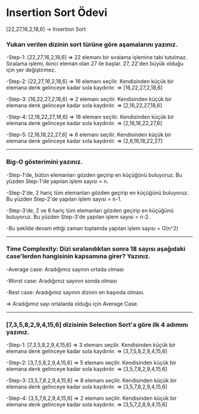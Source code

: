 # Insertion Sort Ödevi

[22,27,16,2,18,6] -> Insertion Sort

### Yukarı verilen dizinin sort türüne göre aşamalarını yazınız.

-Step-1: [22,*27*,16,2,18,6] => 22 elemanı bir sıralama işlemine tabi tutulmaz. Sıralama işlemi, ikinci eleman olan 27 ile başlar. 27, 22'den büyük olduğu için yer değiştirmez.

-Step-2: [22,27,*16*,2,18,6] => 16 elemanı seçilir. Kendisinden küçük bir elemana denk gelinceye kadar sola kaydırılır. => [16,22,27,2,18,6]

-Step-3: [16,22,27,*2*,18,6] => 2 elemanı seçilir. Kendisinden küçük bir elemana denk gelinceye kadar sola kaydırılır. => [2,16,22,27,18,6]

-Step-4: [2,16,22,27,*18*,6] => 18 elemanı seçilir. Kendisinden küçük bir elemana denk gelinceye kadar sola kaydırılır. => [2,16,18,22,27,6]

-Step-5: [2,16,18,22,27,*6*] => 6 elemanı seçilir. Kendisinden küçük bir elemana denk gelinceye kadar sola kaydırılır. => [2,6,16,18,22,27]

***************************************************************

### Big-O gösterimini yazınız.
   
-Step-1'de, bütün elemanları gözden geçirip en küçüğünü buluyoruz. Bu yüzden Step-1'de yapılan işlem sayısı = n.

-Step-2'de, 2 hariç tüm elemanları gözden geçirip en küçüğünü buluyoruz. Bu yüzden Step-2'de yapılan işlem sayısı = n-1.

-Step-3'de, 2 ve 6 hariç tüm elemanları gözden geçirip en küçüğünü buluyoruz. Bu yüzden Step-3'de yapılan işlem sayısı = n-2.

-Bu şekilde devam ettiği zaman toplamda yapılan işlem sayısı = O(n^2)

***************************************************************

### Time Complexity: Dizi sıralandıktan sonra 18 sayısı aşağıdaki case'lerden hangisinin kapsamına girer? Yazınız.

-Average case: Aradığımız sayının ortada olması
  
-Worst case: Aradığımız sayının sonda olması
  
-Best case: Aradığımız sayının dizinin en başında olması.

=> Aradığımız sayı ortalarda olduğu için Average Case.

***************************************************************

### [7,3,5,8,2,9,4,15,6] dizisinin Selection Sort'a göre ilk 4 adımını yazınız.
   
-Step-1: [7,*3*,5,8,2,9,4,15,6] => 3 elemanı seçilir. Kendisinden küçük bir elemana denk gelinceye kadar sola kaydırılır. => [3,7,5,8,2,9,4,15,6]

-Step-2: [3,7,*5*,8,2,9,4,15,6] => 5 elemanı seçilir. Kendisinden küçük bir elemana denk gelinceye kadar sola kaydırılır. => [3,5,7,8,2,9,4,15,6]

-Step-3: [3,5,7,*8*,2,9,4,15,6] => 8 elemanı seçilir. Kendisinden küçük bir elemana denk gelinceye kadar sola kaydırılır. => [3,5,7,8,2,9,4,15,6]

-Step-4: [3,5,7,8,*2*,9,4,15,6] => 2 elemanı seçilir. Kendisinden küçük bir elemana denk gelinceye kadar sola kaydırılır. => [3,5,7,2,8,9,4,15,6]


